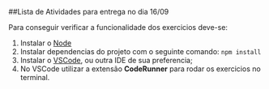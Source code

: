 ##Lista de Atividades para entrega no dia 16/09

Para conseguir verificar a funcionalidade dos exercicios deve-se:

1. Instalar o [Node](https://nodejs.org/pt/download/package-manager)
2. Instalar dependencias do projeto com o seguinte comando:
`npm install`
3. Instalar o [VSCode](https://code.visualstudio.com/Download), ou outra IDE de sua preferencia;
4. No VSCode utilizar a extensão **CodeRunner** para rodar os exercicios no terminal.
